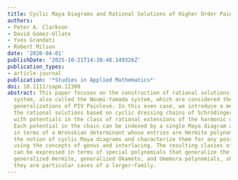 ```yaml
---
title: Cyclic Maya Diagrams and Rational Solutions of Higher Order Painlevé Systems
authors:
- Peter A. Clarkson
- David Gómez-Ullate
- Yves Grandati
- Robert Milson
date: '2020-04-01'
publishDate: '2025-10-21T14:38:48.149326Z'
publication_types:
- article-journal
publication: '*Studies in Applied Mathematics*'
doi: 10.1111/sapm.12300
abstract: This paper focuses on the construction of rational solutions for the  A_2n-Painlevé
  system, also called the Noumi-Yamada system, which are considered the higher order
  generalizations of PIV Painlevé. In this even case, we introduce a method to construct
  the rational solutions based on cyclic dressing chains of Schrödinger operators
  with potentials in the class of rational extensions of the harmonic oscillator.
  Each potential in the chain can be indexed by a single Maya diagram and expressed
  in terms of a Wronskian determinant whose entries are Hermite polynomials. We introduce
  the notion of cyclic Maya diagrams and characterize them for any possible period,
  using the concepts of genus and interlacing. The resulting classes of solutions
  can be expressed in terms of special polynomials that generalize the families of
  generalized Hermite, generalized Okamoto, and Umemura polynomials, showing that
  they are particular cases of a larger~family.
---
```

